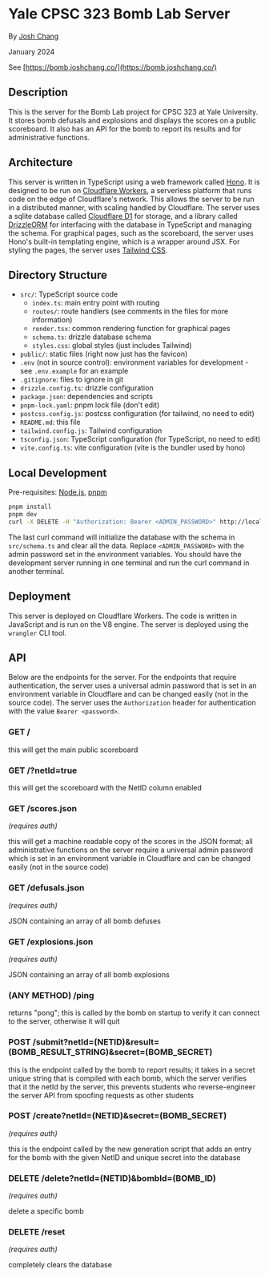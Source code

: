 # Yale CPSC 323 Bomb Lab Server

By [Josh Chang](https://github.com/joshdchang)

January 2024

See [https://bomb.joshchang.co/](https://bomb.joshchang.co/)

## Description

This is the server for the Bomb Lab project for CPSC 323 at Yale University. It stores bomb defusals and explosions and displays the scores on a public scoreboard. It also has an API for the bomb to report its results and for administrative functions.

## Architecture

This server is written in TypeScript using a web framework called [Hono](https://hono.dev/). It is designed to be run on [Cloudflare Workers](https://workers.cloudflare.com/), a serverless platform that runs code on the edge of Cloudflare's network. This allows the server to be run in a distributed manner, with scaling handled by Cloudflare. The server uses a sqlite database called [Cloudflare D1](https://developers.cloudflare.com/d1/) for storage, and a library called [DrizzleORM](https://orm.drizzle.team/) for interfacing with the database in TypeScript and managing the schema. For graphical pages, such as the scoreboard, the server uses Hono's built-in templating engine, which is a wrapper around JSX. For styling the pages, the server uses [Tailwind CSS](https://tailwindcss.com/).

## Directory Structure

- `src/`: TypeScript source code
  - `index.ts`: main entry point with routing
  - `routes/`: route handlers (see comments in the files for more information)
  - `render.tsx`: common rendering function for graphical pages
  - `schema.ts`: drizzle database schema
  - `styles.css`: global styles (just includes Tailwind)
- `public/`: static files (right now just has the favicon)
- `.env` (not in source control): environment variables for development - see `.env.example` for an example
- `.gitignore`: files to ignore in git
- `drizzle.config.ts`: drizzle configuration
- `package.json`: dependencies and scripts
- `pnpm-lock.yaml`: pnpm lock file (don't edit)
- `postcss.config.js`: postcss configuration (for tailwind, no need to edit)
- `README.md`: this file
- `tailwind.config.js`: Tailwind configuration
- `tsconfig.json`: TypeScript configuration (for TypeScript, no need to edit)
- `vite.config.ts`: vite configuration (vite is the bundler used by hono)

## Local Development

Pre-requisites: [Node.js](https://nodejs.org/en), [pnpm](https://pnpm.io/)

```bash
pnpm install
pnpm dev
curl -X DELETE -H "Authorization: Bearer <ADMIN_PASSWORD>" http://localhost:5173/reset
```

The last curl command will initialize the database with the schema in `src/schema.ts` and clear all the data. Replace `<ADMIN_PASSWORD>` with the admin password set in the environment variables. You should have the development server running in one terminal and run the curl command in another terminal.

## Deployment

This server is deployed on Cloudflare Workers. The code is written in JavaScript and is run on the V8 engine. The server is deployed using the `wrangler` CLI tool.

## API

Below are the endpoints for the server. For the endpoints that require authentication, the server uses a universal admin password that is set in an environment variable in Cloudflare and can be changed easily (not in the source code). The server uses the `Authorization` header for authentication with the value `Bearer <password>`.

### GET /
this will get the main public scoreboard

### GET /?netId=true
this will get the scoreboard with the NetID column enabled

### GET /scores.json
_(requires auth)_

this will get a machine readable copy of the scores in the JSON format; all administrative functions on the server require a universal admin password which is set in an environment variable in Cloudflare and can be changed easily (not in the source code)

### GET /defusals.json
_(requires auth)_

JSON containing an array of all bomb defuses

### GET /explosions.json
_(requires auth)_

JSON containing an array of all bomb explosions

### (ANY METHOD) /ping

returns "pong"; this is called by the bomb on startup to verify it can connect to the server, otherwise it will quit

### POST /submit?netId=(NETID)&result=(BOMB_RESULT_STRING)&secret=(BOMB_SECRET)

this is the endpoint called by the bomb to report results; it takes in a secret unique string that is compiled with each bomb, which the server verifies that it  the netId by the server, this prevents students who reverse-engineer the server API from spoofing requests as other students 

### POST /create?netId=(NETID)&secret=(BOMB_SECRET)
_(requires auth)_

this is the endpoint called by the new generation script that adds an entry for the bomb with the given NetID and unique secret into the database

### DELETE /delete?netId=(NETID)&bombId=(BOMB_ID)
_(requires auth)_

delete a specific bomb

### DELETE /reset
_(requires auth)_

completely clears the database

